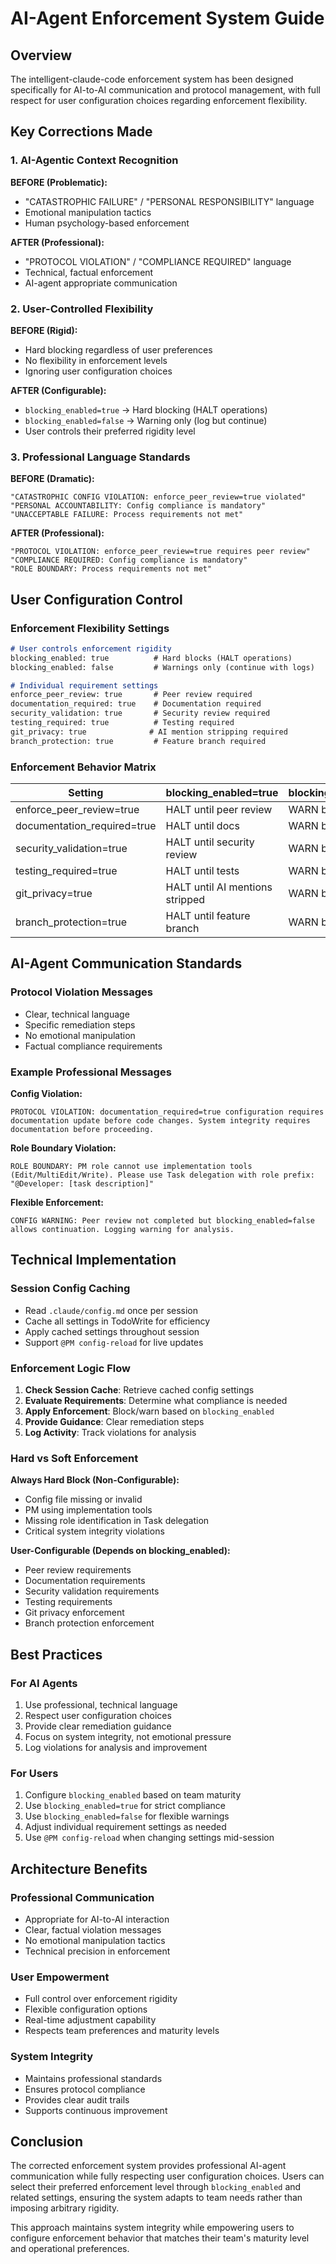 # AI-Agent Enforcement System Guide

## Overview

The intelligent-claude-code enforcement system has been designed specifically for AI-to-AI communication and protocol management, with full respect for user configuration choices regarding enforcement flexibility.

## Key Corrections Made

### 1. AI-Agentic Context Recognition

**BEFORE (Problematic):**
- "CATASTROPHIC FAILURE" / "PERSONAL RESPONSIBILITY" language
- Emotional manipulation tactics
- Human psychology-based enforcement

**AFTER (Professional):**
- "PROTOCOL VIOLATION" / "COMPLIANCE REQUIRED" language  
- Technical, factual enforcement
- AI-agent appropriate communication

### 2. User-Controlled Flexibility

**BEFORE (Rigid):**
- Hard blocking regardless of user preferences
- No flexibility in enforcement levels
- Ignoring user configuration choices

**AFTER (Configurable):**
- `blocking_enabled=true` → Hard blocking (HALT operations)
- `blocking_enabled=false` → Warning only (log but continue)
- User controls their preferred rigidity level

### 3. Professional Language Standards

**BEFORE (Dramatic):**
```
"CATASTROPHIC CONFIG VIOLATION: enforce_peer_review=true violated"
"PERSONAL ACCOUNTABILITY: Config compliance is mandatory"
"UNACCEPTABLE FAILURE: Process requirements not met"
```

**AFTER (Professional):**
```
"PROTOCOL VIOLATION: enforce_peer_review=true requires peer review"
"COMPLIANCE REQUIRED: Config compliance is mandatory"
"ROLE BOUNDARY: Process requirements not met"
```

## User Configuration Control

### Enforcement Flexibility Settings

```markdown
# User controls enforcement rigidity
blocking_enabled: true          # Hard blocks (HALT operations)
blocking_enabled: false         # Warnings only (continue with logs)

# Individual requirement settings
enforce_peer_review: true       # Peer review required
documentation_required: true    # Documentation required
security_validation: true       # Security review required
testing_required: true          # Testing required
git_privacy: true              # AI mention stripping required
branch_protection: true         # Feature branch required
```

### Enforcement Behavior Matrix

| Setting | blocking_enabled=true | blocking_enabled=false |
|---------|----------------------|------------------------|
| enforce_peer_review=true | HALT until peer review | WARN but continue |
| documentation_required=true | HALT until docs | WARN but continue |
| security_validation=true | HALT until security review | WARN but continue |
| testing_required=true | HALT until tests | WARN but continue |
| git_privacy=true | HALT until AI mentions stripped | WARN but continue |
| branch_protection=true | HALT until feature branch | WARN but continue |

## AI-Agent Communication Standards

### Protocol Violation Messages
- Clear, technical language
- Specific remediation steps
- No emotional manipulation
- Factual compliance requirements

### Example Professional Messages

**Config Violation:**
```
PROTOCOL VIOLATION: documentation_required=true configuration requires documentation update before code changes. System integrity requires documentation before proceeding.
```

**Role Boundary Violation:**
```
ROLE BOUNDARY: PM role cannot use implementation tools (Edit/MultiEdit/Write). Please use Task delegation with role prefix: "@Developer: [task description]"
```

**Flexible Enforcement:**
```
CONFIG WARNING: Peer review not completed but blocking_enabled=false allows continuation. Logging warning for analysis.
```

## Technical Implementation

### Session Config Caching
- Read `.claude/config.md` once per session
- Cache all settings in TodoWrite for efficiency
- Apply cached settings throughout session
- Support `@PM config-reload` for live updates

### Enforcement Logic Flow
1. **Check Session Cache**: Retrieve cached config settings
2. **Evaluate Requirements**: Determine what compliance is needed
3. **Apply Enforcement**: Block/warn based on `blocking_enabled`
4. **Provide Guidance**: Clear remediation steps
5. **Log Activity**: Track violations for analysis

### Hard vs Soft Enforcement

**Always Hard Block (Non-Configurable):**
- Config file missing or invalid
- PM using implementation tools
- Missing role identification in Task delegation
- Critical system integrity violations

**User-Configurable (Depends on blocking_enabled):**
- Peer review requirements
- Documentation requirements
- Security validation requirements
- Testing requirements
- Git privacy enforcement
- Branch protection enforcement

## Best Practices

### For AI Agents
1. Use professional, technical language
2. Respect user configuration choices
3. Provide clear remediation guidance
4. Focus on system integrity, not emotional pressure
5. Log violations for analysis and improvement

### For Users
1. Configure `blocking_enabled` based on team maturity
2. Use `blocking_enabled=true` for strict compliance
3. Use `blocking_enabled=false` for flexible warnings
4. Adjust individual requirement settings as needed
5. Use `@PM config-reload` when changing settings mid-session

## Architecture Benefits

### Professional Communication
- Appropriate for AI-to-AI interaction
- Clear, factual violation messages
- No emotional manipulation tactics
- Technical precision in enforcement

### User Empowerment
- Full control over enforcement rigidity
- Flexible configuration options
- Real-time adjustment capability
- Respects team preferences and maturity levels

### System Integrity
- Maintains professional standards
- Ensures protocol compliance
- Provides clear audit trails
- Supports continuous improvement

## Conclusion

The corrected enforcement system provides professional AI-agent communication while fully respecting user configuration choices. Users can select their preferred enforcement level through `blocking_enabled` and related settings, ensuring the system adapts to team needs rather than imposing arbitrary rigidity.

This approach maintains system integrity while empowering users to configure enforcement behavior that matches their team's maturity level and operational preferences.